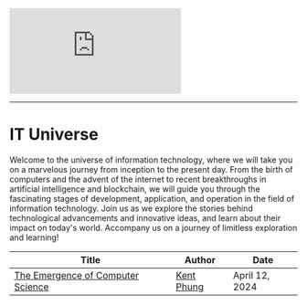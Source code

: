 ![markdown](https://knfs-jsc.github.io/it-universe/shared/lang/main.md)

---

# IT Universe

Welcome to the universe of information technology, where we will take you on a marvelous journey from inception to the present day. From the birth of computers and the advent of the internet to recent breakthroughs in artificial intelligence and blockchain, we will guide you through the fascinating stages of development, application, and operation in the field of information technology. Join us as we explore the stories behind technological advancements and innovative ideas, and learn about their impact on today's world. Accompany us on a journey of limitless exploration and learning!

|Title|Author|Date|
|--|--|--|
| [The Emergence of Computer Science] |[Kent Phung](https://www.linkedin.com/in/kent-phung-9a5400220/)|April 12, 2024|

[The Emergence of Computer Science]: "https://knfs-jsc.github.io/it-universe/posts/the-beginning/en/main.md